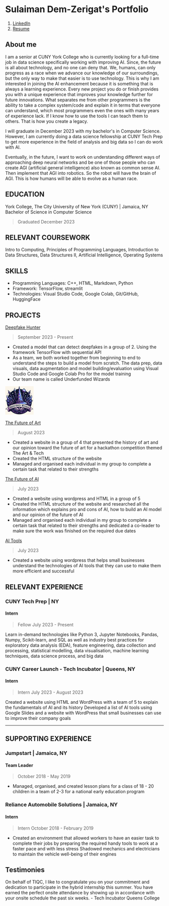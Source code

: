 # Sulaiman Dem-Zerigat's Portfolio

1. [LinkedIn](http://www.linkedin.com/in/sulaiman-dem-zerigat-43379a169)
2. <a href="images\Sulaiman Dem-Zerigat Resume.pdf" title="Download" download>Resume</a>

## About me

I am a senior at CUNY York College who is currently looking for a full-time job in data science specifically working with improving AI. Since, the future is all about technology, and no one can deny that. We, humans, can only progress as a race when we advance our knowledge of our surroundings, but the only way to make that easier is to use technology. This is why I am interested in joining the AI enhancement because it is something that is always a learning experience. Every new project you do or finish provides you with a unique experience that improves your knowledge further for future innovations. What separates me from other programmers is the ability to take a complex system/code and explain it in terms that everyone can understand, which most programmers even the ones with many years of experience lack. If I know how to use the tools I can teach them to others. That is how you create a legacy.

I will graduate in December 2023 with my bachelor's in Computer Science. However, I am currently doing a data science fellowship at CUNY Tech Prep to get more experience in the field of analysis and big data so I can do work with AI.

Eventually, in the future, I want to work on understanding different ways of approaching deep neural networks and be one of those people who can create AGI (artificial general intelligence) also known as common sense AI. Then implement that AGI into robotics. So the robot will have the brain of AGI. This is how humans will be able to evolve as a human race.

## EDUCATION

York College, The City University of New York (CUNY) | Jamaica, NY
Bachelor of Science in Computer Science

> Graduated December 2023

## RELEVANT COURSEWORK

Intro to Computing, Principles of Programming Languages, Introduction to Data Structures, Data Structures II, Artificial Intelligence, Operating Systems

## SKILLS

- Programming Languages: C++, HTML, Markdown, Python
- Framework: TensorFlow, streamlit
- Technologies: Visual Studio Code, Google Colab, Git/GitHub, HuggingFace

## PROJECTS

[Deepfake Hunter](https://huggingface.co/spaces/UW123/Deepfake_Hunter)

> September 2023 - Present

- Created a model that can detect deepfakes in a group of 2. Using the framework TensorFlow with sequential API
- As a team, we both worked together from beginning to end to understand the steps to build a model from scratch. The data prep, data visuals, data augmentation and model building/evaluation using Visual Studio Code and Google Colab Pro for the model training
- Our team name is called Underfunded Wizards
<div>
<img src="images\Underfunded_Wizards.png" width="90">
</div>

[The Future of Art](https://devpost.com/software/the-future-of-art?ref_content=my-projects-tab&ref_feature=my_projects)

> August 2023

- Created a website in a group of 4 that presented the history of art and our opinion toward the future of art for a hackathon competition themed The Art & Tech
- Created the HTML structure of the website
- Managed and organised each individual in my group to complete a certain task that related to their strengths

[The Future of AI](https://group9-wp-su23.tiqc01.com)

> July 2023

- Created a website using wordpress and HTML in a group of 5
- Created the HTML structure of the website and researched all the information which explains pro and cons of AI, how to build an AI model and our opinion of the future of AI
- Managed and organised each individual in my group to complete a certain task that related to their strengths and dedicated a co-leader to make sure the work was finished on the required due dates

[AI Tools](https://sulaiman-wp-su23.tiqc01.com/)

> July 2023

- Created a website using wordpress that helps small businesses understand the technologies of AI tools that they can use to make them more efficient and successful

## RELEVANT EXPERIENCE

### CUNY Tech Prep | NY

#### Intern

> Fellow July 2023 - Present

Learn in-demand technologies like Python 3, Jupyter Notebooks, Pandas, Numpy, Scikit-learn, and SQL as well as industry best practices for exploratory data analysis (EDA), feature engineering, data collection and processing, statistical modelling, data visualisation, machine learning techniques, data science process, and big data

### CUNY Career Launch - Tech Incubator | Queens, NY

#### Intern

> Intern July 2023 - August 2023

Created a website using HTML and WordPress with a team of 5 to explain the fundamentals of AI and its history
Developed a list of AI tools using Google Slides and a website with WordPress that small businesses can use to improve their company goals

---

## SUPPORTING EXPERIENCE

### Jumpstart | Jamaica, NY

#### Team Leader

> October 2018 - May 2019

- Managed, organised, and created lesson plans for a class of 18 - 20 children in a team of 2-3 for a national early education program

### Reliance Automobile Solutions | Jamaica, NY

#### Intern

> Intern October 2018 - February 2019

- Created an environment that allowed workers to have an easier task to complete their jobs by preparing the required handy tools to work at a faster pace and with less stress
  Shadowed mechanics and electricians to maintain the vehicle well-being of their engines

## Testimonies

On behalf of TIQC, I like to congratulate you on your commitment and dedication to participate in the hybrid internship this summer. You have earned the perfect onsite attendance by showing up in accordance with your onsite schedule the past six weeks. - Tech Incubator Queens College
